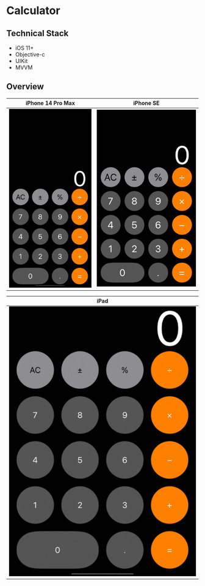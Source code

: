 # Calculator

## Technical Stack
* iOS 11+
* Objective-c
* UIKit
* MVVM

## Overview

<table>
    <thead>
        <tr>
            <th>iPhone 14 Pro Max</th>
            <th>iPhone SE</th>
        </tr>
    </thead>
    <tbody>
        <tr>
            <td>
                 <img width="300" src="Gif/iPhone14ProMax.gif">
            </td>
            <td>
                <img width="365" src="Gif/iPhoneSE.gif">
            </td>
        </tr>
    </tbody>
</table>

<table>
<thead>
        <tr>
            <th>iPad</th>
        </tr>
    </thead>
    <tbody>
        <tr>
            <td>
                <img width="692" src="Gif/iPad.gif">
            </td>
        </tr>
    </tbody>
</table>
